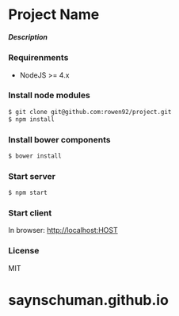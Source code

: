 # Project Name
##### Description

### Requirenments
* NodeJS >= 4.x

### Install node modules
```sh
$ git clone git@github.com:rowen92/project.git
$ npm install
```

### Install bower components
```sh
$ bower install
```

### Start server
```sh
$ npm start
```

### Start client
In browser:
[http://localhost:HOST](http://localhost:HOST)

### License
MIT
# saynschuman.github.io
